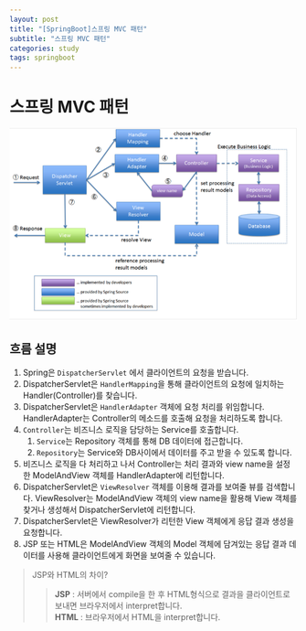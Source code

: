```yaml
---
layout: post
title: "[SpringBoot]스프링 MVC 패턴"
subtitle: "스프링 MVC 패턴"
categories: study
tags: springboot
---
```


# 스프링 MVC 패턴

![SpringMvcFlow.png](/assets/img/springboot/SpringMvcFlow.png)

## 흐름 설명

1. Spring은 `DispatcherServlet` 에서 클라이언트의 요청을 받습니다.
2. DispatcherServlet은 `HandlerMapping`을 통해 클라이언트의 요청에 일치하는 Handler(Controller)를 찾습니다.
3. DispatcherServlet은 `HandlerAdapter` 객체에 요청 처리를 위임합니다. HandlerAdapter는 Controller의 메소드를 호출해 요청을 처리하도록 합니다.
4. `Controller`는 비즈니스 로직을 담당하는 Service를 호출합니다.
   1. `Service`는 Repository 객체를 통해 DB 데이터에 접근합니다.
   2. `Repository`는 Service와 DB사이에서 데이터를 주고 받을 수 있도록 합니다.
5. 비즈니스 로직을 다 처리하고 나서 Controller는 처리 결과와 view name을 설정한 ModelAndView 객체를 HandlerAdapter에 리턴합니다.
6. DispatcherServlet은 `ViewResolver` 객체를 이용해 결과를 보여줄 뷰를 검색합니다. ViewResolver는 ModelAndView 객체의 view name을 활용해 View 객체를 찾거나 생성해서 DispatcherServlet에 리턴합니다.
7. DispatcherServlet은 ViewResolver가 리턴한 View 객체에게 응답 결과 생성을 요청합니다.
8. JSP 또는 HTML은 ModelAndView 객체의 Model 객체에 담겨있는 응답 결과 데이터를 사용해 클라이언트에게 화면을 보여줄 수 있습니다.

> JSP와 HTML의 차이?
>
> > **JSP** : 서버에서 compile을 한 후 HTML형식으로 결과을 클라이언트로 보내면 브라우저에서 interpret합니다.  
> > **HTML** : 브라우저에서 HTML을 interpret합니다.
